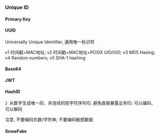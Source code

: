### Unique ID

#### Primary Key

#### UUID

Universally Unique Identifier, 通用唯一标识符

v1 时间戳+MAC地址; v2 时间戳+MAC地址+POSIX UID/GID; v3 MD5 Hasing; v4 Random numbers; v5 SHA-1 hashing

#### Base64 

#### JWT

#### HashID

》从数字生成唯一的、非连续的短字符序列ID, 避免直接暴露业务ID; 可以编码、可以解码

注意, 不要编码负数/字符串; 不要编码敏感数据

#### SnowFake
